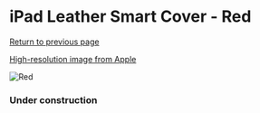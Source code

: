 # iPad Leather Smart Cover - Red

[Return to previous page](/ipad_2)

[High-resolution image from Apple](https://store.storeimages.cdn-apple.com/8756/as-images.apple.com/is/MD304?wid=4500&hei=4500&fmt=png)

<div style="width: 384px"><img src="/everysource/MD304.png" alt="Red"></div>

### Under construction
